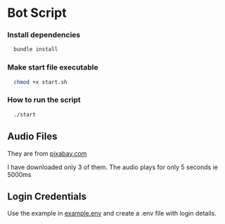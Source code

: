 # Bot Script

### Install dependencies

```sh
  bundle install
```

### Make start file executable
```sh
  chmod +x start.sh
```

### How to run the script
```sh
  ./start
```

## Audio Files
They are from [pixabay.com](https://pixabay.com/sound-effects/search/wav/)

I have downloaded only 3 of them. The audio plays for only 5 seconds ie 5000ms

## Login Credentials
Use the example in [example.env](./example.env) and create a .env file with login details. 